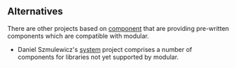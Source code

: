 ## Alternatives

There are other projects based on [component](https://github.com/stuartsierra/component) that are providing pre-written components which are compatible with modular.

* Daniel Szmulewicz's [system](https://github.com/danielsz/system) project comprises a number of components for libraries not yet supported by modular.
